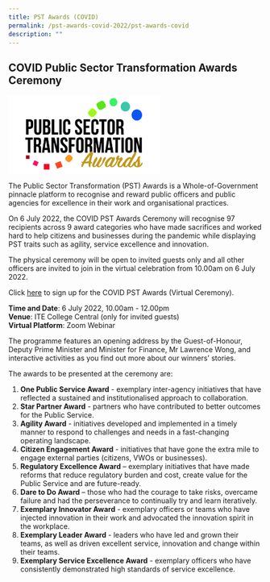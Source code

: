 ```yaml
---
title: PST Awards (COVID)
permalink: /pst-awards-covid-2022/pst-awards-covid
description: ""
---
```

## COVID Public Sector Transformation Awards Ceremony

<img src="/images/PUBLIC%20SERVICE%20WEEK%202022/PST%20Award%20Logo%20(002)-01.jpg" alt="PST Logo" style="width:300px;" align="middle"/>

The Public Sector Transformation (PST) Awards is a Whole-of-Government pinnacle platform to recognise and reward public officers and public agencies for excellence in their work and organisational practices.

On 6 July 2022, the COVID PST Awards Ceremony will recognise 97 recipients across 9 award categories who have made sacrifices and worked hard to help citizens and businesses during the pandemic while displaying PST traits such as agility, service excellence and innovation.

The physical ceremony will be open to invited guests only and all other officers are invited to join in the virtual celebration from 10.00am on 6 July 2022. 

Click [here](https://go.gov.sg/pstac-c-registration-virtual-attendees) to sign up for the COVID PST Awards (Virtual Ceremony).

<b>Time and Date</b>: 6 July 2022, 10.00am - 12.00pm<br>
<b>Venue</b>: ITE College Central (only for invited guests)<br>
<b>Virtual Platform</b>: Zoom Webinar<br>

The programme features an opening address by the Guest-of-Honour, Deputy Prime Minister and Minister for Finance, Mr Lawrence Wong, and interactive activities as you find out more about our winners’ stories.

The awards to be presented at the ceremony are:<br>

1.	**One Public Service Award** - exemplary inter-agency initiatives that have reflected a sustained and institutionalised approach to collaboration.
2.	**Star Partner Award** - partners who have contributed to better outcomes for the Public Service.
3.	**Agility Award** - initiatives developed and implemented in a timely manner to respond to challenges and needs in a fast-changing operating landscape.
4.	**Citizen Engagement Award** - initiatives that have gone the extra mile to engage external parties (citizens, VWOs or businesses).
5.	**Regulatory Excellence Award** – exemplary initiatives that have made reforms that reduce regulatory burden and cost, create value for the Public Service and are future-ready.
6.	**Dare to Do Award** – those who had the courage to take risks, overcame failure and had the perseverance to continually try and learn iteratively.
7.	**Exemplary Innovator Award** - exemplary officers or teams who have injected innovation in their work and advocated the innovation spirit in the workplace.
8.	**Exemplary Leader Award** - leaders who have led and grown their teams, as well as driven excellent service, innovation and change within their teams.
9.	**Exemplary Service Excellence Award** - exemplary officers who have consistently demonstrated high standards of service excellence.